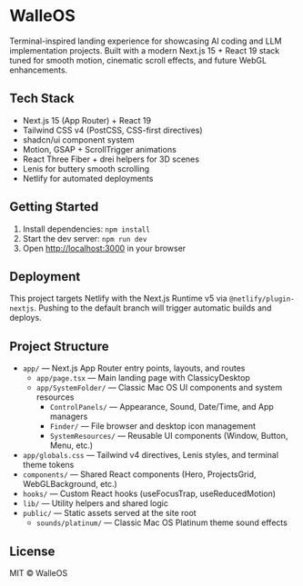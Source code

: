 # WalleOS

Terminal-inspired landing experience for showcasing AI coding and LLM implementation projects. Built with a modern Next.js 15 + React 19 stack tuned for smooth motion, cinematic scroll effects, and future WebGL enhancements.

## Tech Stack
- Next.js 15 (App Router) + React 19
- Tailwind CSS v4 (PostCSS, CSS-first directives)
- shadcn/ui component system
- Motion, GSAP + ScrollTrigger animations
- React Three Fiber + drei helpers for 3D scenes
- Lenis for buttery smooth scrolling
- Netlify for automated deployments

## Getting Started
1. Install dependencies: `npm install`
2. Start the dev server: `npm run dev`
3. Open [http://localhost:3000](http://localhost:3000) in your browser

## Deployment
This project targets Netlify with the Next.js Runtime v5 via `@netlify/plugin-nextjs`. Pushing to the default branch will trigger automatic builds and deploys.

## Project Structure
- `app/` — Next.js App Router entry points, layouts, and routes
  - `app/page.tsx` — Main landing page with ClassicyDesktop
  - `app/SystemFolder/` — Classic Mac OS UI components and system resources
    - `ControlPanels/` — Appearance, Sound, Date/Time, and App managers
    - `Finder/` — File browser and desktop icon management
    - `SystemResources/` — Reusable UI components (Window, Button, Menu, etc.)
- `app/globals.css` — Tailwind v4 directives, Lenis styles, and terminal theme tokens
- `components/` — Shared React components (Hero, ProjectsGrid, WebGLBackground, etc.)
- `hooks/` — Custom React hooks (useFocusTrap, useReducedMotion)
- `lib/` — Utility helpers and shared logic
- `public/` — Static assets served at the site root
  - `sounds/platinum/` — Classic Mac OS Platinum theme sound effects

## License
MIT © WalleOS
